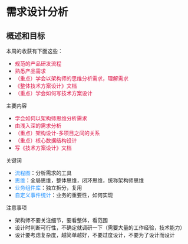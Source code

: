 # 需求设计分析

## 概述和目标
本周的收获有下面这些：
+ <font color=#DD1144>规范的产品研发流程</font>
+ <font color=#DD1144>熟悉产品需求</font>
+ <font color=#DD1144>（重点）学会以架构师的思维分析需求，理解需求</font>
+ <font color=#DD1144>《整体技术方案设计》文档</font>
+ <font color=#DD1144>（重点）学会如何写技术方案设计</font>

主要内容
+ <font color=#DD1144>学会如何以架构师思维分析需求</font>
+ <font color=#DD1144>由浅入深的需求分析</font>
+ <font color=#DD1144>（重点）架构设计-多项目之间的关系</font>
+ <font color=#DD1144>（重点）核心数据结构设计</font>
+ <font color=#DD1144>写《技术方案设计》文档</font>

关键词
+ <font color=#1E90FF>流程图</font>：分析需求的工具
+ <font color=#1E90FF>思维</font>：全局思维，整体思维，闭环思维，统称架构师思维
+ <font color=#1E90FF>业务组件库</font>：独立拆分，复用
+ <font color=#1E90FF>自定义事件统计</font>：业务的重要性，如何实现

注意事项
+ 架构师不要关注细节，要看整体，看范围
+ 设计时判断可行性，不确定就调研一下（需要大量的工作经验，技术能力）
+ 设计要考虑复杂度，越简单越好，不要过度设计，不要为了设计而设计